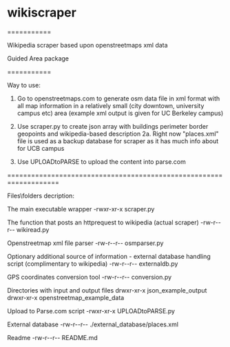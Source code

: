 # wikiscraper

===========

Wikipedia scraper based upon openstreetmaps xml data

Guided Area package

===========

Way to use:

1. Go to openstreetmaps.com to generate osm data file in xml format with all map information in a relatively small (city downtown, university campus etc) area (example xml output is given for UC Berkeley campus)

2. Use scraper.py to create json array with buildings perimeter border geopoints and wikipedia-based description
2a. Right now "places.xml" file is used as a backup database for scraper as it has much info about for UCB campus

3. Use UPLOADtoPARSE to upload the content into parse.com


===================================================================

Files\folders decription:

The main executable wrapper
-rwxr-xr-x  scraper.py 

The function that posts an httprequest to wikipedia (actual scraper)
-rw-r--r--  wikiread.py

Openstreetmap xml file parser
-rw-r--r--  osmparser.py

Optionary additional source of information - external database handling script (complimentary to wikipedia)
-rw-r--r--  externaldb.py

GPS coordinates conversion tool
-rw-r--r--  conversion.py

Directories with input and output files
drwxr-xr-x  json_example_output
drwxr-xr-x  openstreetmap_example_data

Upload to Parse.com script
-rwxr-xr-x  UPLOADtoPARSE.py

External database
-rw-r--r--  ./external_database/places.xml

Readme
-rw-r--r--  README.md

